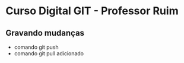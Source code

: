 # Curso Digital GIT - Professor Ruim

## Gravando mudanças


* comando git push
* comando git pull adicionado
